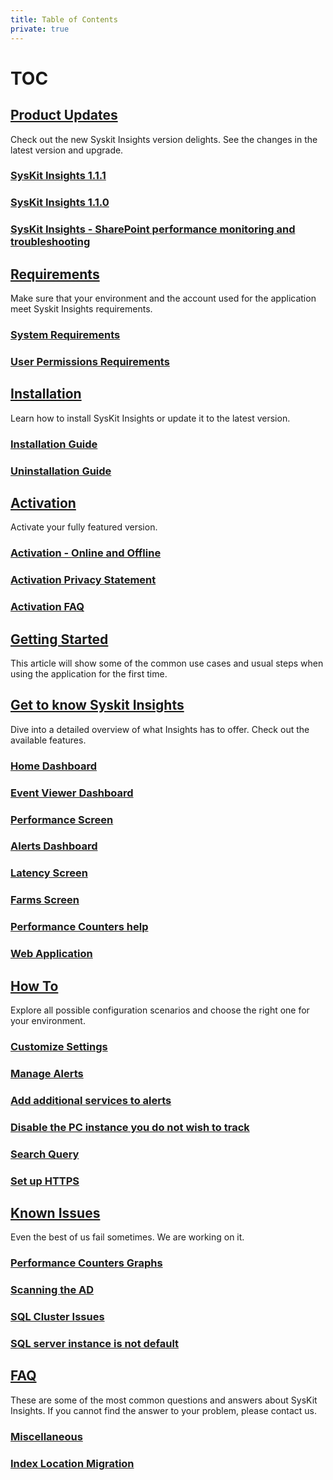 ```yaml
---
title: Table of Contents
private: true
---
```


# TOC

## [Product Updates](https://github.com/SysKitTeam/docs-insights/tree/de3410824d1a0aeaa65ce6bffad01abc63e18249/product-updates/README.md)

Check out the new Syskit Insights version delights. See the changes in the latest version and upgrade.

### [SysKit Insights 1.1.1](https://github.com/SysKitTeam/docs-insights/tree/de3410824d1a0aeaa65ce6bffad01abc63e18249/insights-1-1-1-release-note.md)

### [SysKit Insights 1.1.0](https://github.com/SysKitTeam/docs-insights/tree/de3410824d1a0aeaa65ce6bffad01abc63e18249/insights-1-1-release-note.md)

### [SysKit Insights - SharePoint performance monitoring and troubleshooting](https://github.com/SysKitTeam/docs-insights/tree/de3410824d1a0aeaa65ce6bffad01abc63e18249/insights1-release-note.md)

## [Requirements](https://github.com/SysKitTeam/docs-insights/tree/de3410824d1a0aeaa65ce6bffad01abc63e18249/requirements/README.md)

Make sure that your environment and the account used for the application meet Syskit Insights requirements.

### [System Requirements](https://github.com/SysKitTeam/docs-insights/tree/de3410824d1a0aeaa65ce6bffad01abc63e18249/system-requirements.md)

### [User Permissions Requirements](https://github.com/SysKitTeam/docs-insights/tree/de3410824d1a0aeaa65ce6bffad01abc63e18249/user-permissions-requirements.md)

## [Installation](https://github.com/SysKitTeam/docs-insights/tree/de3410824d1a0aeaa65ce6bffad01abc63e18249/installation/README.md)

Learn how to install SysKit Insights or update it to the latest version.

### [Installation Guide](https://github.com/SysKitTeam/docs-insights/tree/de3410824d1a0aeaa65ce6bffad01abc63e18249/installation-guide.md)

### [Uninstallation Guide](https://github.com/SysKitTeam/docs-insights/tree/de3410824d1a0aeaa65ce6bffad01abc63e18249/uninstallation-guide.md)

## [Activation](https://github.com/SysKitTeam/docs-insights/tree/de3410824d1a0aeaa65ce6bffad01abc63e18249/activation/README.md)

Activate your fully featured version.

### [Activation - Online and Offline](https://github.com/SysKitTeam/docs-insights/tree/de3410824d1a0aeaa65ce6bffad01abc63e18249/online-offline-activation.md)

### [Activation Privacy Statement](https://github.com/SysKitTeam/docs-insights/tree/de3410824d1a0aeaa65ce6bffad01abc63e18249/activation-privacy-statement.md)

### [Activation FAQ](https://github.com/SysKitTeam/docs-insights/tree/de3410824d1a0aeaa65ce6bffad01abc63e18249/activation-faq.md)

## [Getting Started](https://github.com/SysKitTeam/docs-insights/tree/de3410824d1a0aeaa65ce6bffad01abc63e18249/getting-started/README.md)

This article will show some of the common use cases and usual steps when using the application for the first time.

### 

## [Get to know Syskit Insights](https://github.com/SysKitTeam/docs-insights/tree/de3410824d1a0aeaa65ce6bffad01abc63e18249/get-to-know-insights/README.md)

Dive into a detailed overview of what Insights has to offer. Check out the available features.

### [Home Dashboard](https://github.com/SysKitTeam/docs-insights/tree/de3410824d1a0aeaa65ce6bffad01abc63e18249/insights-home.md)

### [Event Viewer Dashboard](https://github.com/SysKitTeam/docs-insights/tree/de3410824d1a0aeaa65ce6bffad01abc63e18249/event-viewer.md)

### [Performance Screen](https://github.com/SysKitTeam/docs-insights/tree/de3410824d1a0aeaa65ce6bffad01abc63e18249/performance-screen.md)

### [Alerts Dashboard](https://github.com/SysKitTeam/docs-insights/tree/de3410824d1a0aeaa65ce6bffad01abc63e18249/insights-alerts.md)

### [Latency Screen](https://github.com/SysKitTeam/docs-insights/tree/de3410824d1a0aeaa65ce6bffad01abc63e18249/latency-screen.md)

### [Farms Screen](https://github.com/SysKitTeam/docs-insights/tree/de3410824d1a0aeaa65ce6bffad01abc63e18249/farms-screen.md)

### [Performance Counters help](https://github.com/SysKitTeam/docs-insights/tree/de3410824d1a0aeaa65ce6bffad01abc63e18249/performance-counters.md)

### [Web Application](https://github.com/SysKitTeam/docs-insights/tree/de3410824d1a0aeaa65ce6bffad01abc63e18249/web-application.md)

## [How To](https://github.com/SysKitTeam/docs-insights/tree/de3410824d1a0aeaa65ce6bffad01abc63e18249/how-to/README.md)

Explore all possible configuration scenarios and choose the right one for your environment.

### [Customize Settings](https://github.com/SysKitTeam/docs-insights/tree/de3410824d1a0aeaa65ce6bffad01abc63e18249/customize-settings.md)

### [Manage Alerts](https://github.com/SysKitTeam/docs-insights/tree/de3410824d1a0aeaa65ce6bffad01abc63e18249/manage-alerts.md)

### [Add additional services to alerts](https://github.com/SysKitTeam/docs-insights/tree/de3410824d1a0aeaa65ce6bffad01abc63e18249/add-additional-services-alert.md)

### [Disable the PC instance you do not wish to track](https://github.com/SysKitTeam/docs-insights/tree/de3410824d1a0aeaa65ce6bffad01abc63e18249/disable-pc-instance.md)

### [Search Query](https://github.com/SysKitTeam/docs-insights/tree/de3410824d1a0aeaa65ce6bffad01abc63e18249/search-query.md)

### [Set up HTTPS](https://github.com/SysKitTeam/docs-insights/tree/de3410824d1a0aeaa65ce6bffad01abc63e18249/set-up-https.md)

## [Known Issues](https://github.com/SysKitTeam/docs-insights/tree/de3410824d1a0aeaa65ce6bffad01abc63e18249/known-issues/README.md)

Even the best of us fail sometimes. We are working on it.

### [Performance Counters Graphs](https://github.com/SysKitTeam/docs-insights/tree/de3410824d1a0aeaa65ce6bffad01abc63e18249/performance-counters-laptop-sleeping.md)

### [Scanning the AD](https://github.com/SysKitTeam/docs-insights/tree/de3410824d1a0aeaa65ce6bffad01abc63e18249/scan-ad-server-number.md)

### [SQL Cluster Issues](https://github.com/SysKitTeam/docs-insights/tree/de3410824d1a0aeaa65ce6bffad01abc63e18249/sql-cluster-issues.md)

### [SQL server instance is not default](https://github.com/SysKitTeam/docs-insights/tree/de3410824d1a0aeaa65ce6bffad01abc63e18249/not-default-sql-instance.md)

## [FAQ](https://github.com/SysKitTeam/docs-insights/tree/de3410824d1a0aeaa65ce6bffad01abc63e18249/faq/README.md)

These are some of the most common questions and answers about SysKit Insights. If you cannot find the answer to your problem, please contact us.

### [Miscellaneous](https://github.com/SysKitTeam/docs-insights/tree/de3410824d1a0aeaa65ce6bffad01abc63e18249/miscellaneous.md)

### [Index Location Migration](https://github.com/SysKitTeam/docs-insights/tree/de3410824d1a0aeaa65ce6bffad01abc63e18249/index-location-migration.md)

